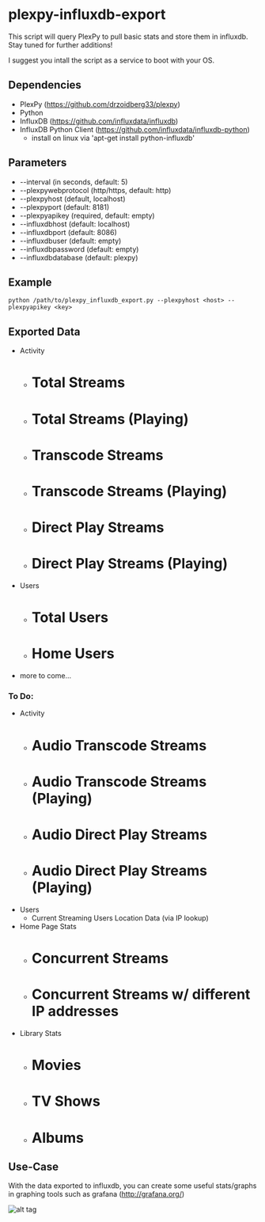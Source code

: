 # plexpy-influxdb-export

This script will query PlexPy to pull basic stats and store them in influxdb. Stay tuned for further additions!

I suggest you intall the script as a service to boot with your OS.

## Dependencies
  * PlexPy (https://github.com/drzoidberg33/plexpy)
  * Python
  * InfluxDB (https://github.com/influxdata/influxdb)
  * InfluxDB Python Client (https://github.com/influxdata/influxdb-python)
    - install on linux via 'apt-get install python-influxdb'

## Parameters
  * --interval (in seconds, default: 5)
  * --plexpywebprotocol (http/https, default: http)
  * --plexpyhost (default, localhost)
  * --plexpyport (default: 8181)
  * --plexpyapikey (required, default: empty)
  * --influxdbhost (default: localhost)
  * --influxdbport (default: 8086)
  * --influxdbuser (default: empty)
  * --influxdbpassword (default: empty)
  * --influxdbdatabase (default: plexpy)

## Example

  ```
  python /path/to/plexpy_influxdb_export.py --plexpyhost <host> --plexpyapikey <key>
  ```

## Exported Data
  * Activity
    - # Total Streams
    - # Total Streams (Playing)
    - # Transcode Streams
    - # Transcode Streams (Playing)
    - # Direct Play Streams
    - # Direct Play Streams (Playing)
  * Users
    - # Total Users
    - # Home Users
  * more to come...
  
### To Do:
  * Activity
    - # Audio Transcode Streams
    - # Audio Transcode Streams (Playing)
    - # Audio Direct Play Streams
    - # Audio Direct Play Streams (Playing)
  * Users
    - Current Streaming Users Location Data (via IP lookup)
  * Home Page Stats
    - # Concurrent Streams
    - # Concurrent Streams w/ different IP addresses
  * Library Stats
    - # Movies
    - # TV Shows
    - # Albums

## Use-Case
  With the data exported to influxdb, you can create some useful stats/graphs in graphing tools such as grafana (http://grafana.org/)
  
  ![alt tag](https://cloud.githubusercontent.com/assets/4528753/17122931/7176e2aa-52a5-11e6-8ff1-89ab6a8e7f82.png)
  
  
